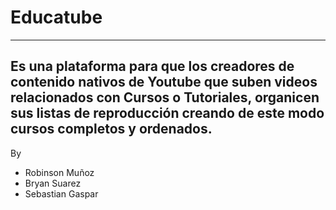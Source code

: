 # Educatube
---
Es una plataforma para que los creadores de contenido nativos de Youtube que suben videos relacionados con Cursos o Tutoriales, organicen sus listas de reproducción creando de este modo cursos completos y ordenados.
---
By

* Robinson Muñoz
* Bryan Suarez
* Sebastian Gaspar

